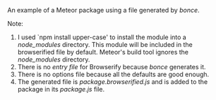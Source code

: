 An example of a Meteor package using a file generated by *bonce*.

Note:

1. I used `npm install upper-case' to install the module into a *node_modules* directory. This module will be included in the browserified file by default. Meteor's build tool ignores the *node_modules* directory.
2. There is no *entry file* for Browserify because *bonce* generates it.
3. There is no options file because all the defaults are good enough.
4. The generated file is *package.browserified.js* and is added to the package in its *package.js* file.
